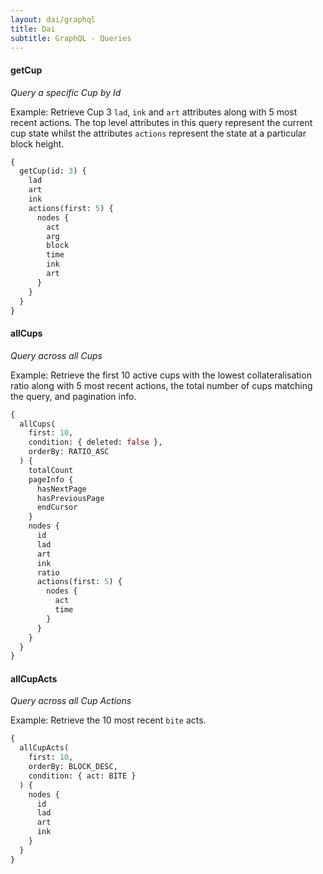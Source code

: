 ```yaml
---
layout: dai/graphql
title: Dai
subtitle: GraphQL - Queries
---
```


#### getCup
_Query a specific Cup by Id_

Example: Retrieve Cup 3 `lad`, `ink` and `art` attributes along with 5 most
recent actions. The top level attributes in this query represent the current
cup state whilst the attributes `actions` represent the state at a particular
block height.

```graphql
{
  getCup(id: 3) {
    lad
    art
    ink
    actions(first: 5) {
      nodes {
        act
        arg
        block
        time
        ink
        art
      }
    }
  }
}
```

#### allCups
_Query across all Cups_

Example: Retrieve the first 10 active cups with the lowest collateralisation
ratio along with 5 most recent actions, the total number of cups matching the
query, and pagination info.

```graphql
{
  allCups(
    first: 10,
    condition: { deleted: false },
    orderBy: RATIO_ASC
  ) {
    totalCount
    pageInfo {
      hasNextPage
      hasPreviousPage
      endCursor
    }
    nodes {
      id
      lad
      art
      ink
      ratio
      actions(first: 5) {
        nodes {
          act
          time
        }
      }
    }
  }
}
```

#### allCupActs
_Query across all Cup Actions_

Example: Retrieve the 10 most recent `bite` acts.

```graphql
{
  allCupActs(
    first: 10,
    orderBy: BLOCK_DESC,
    condition: { act: BITE }
  ) {
    nodes {
      id
      lad
      art
      ink
    }
  }
}
```
